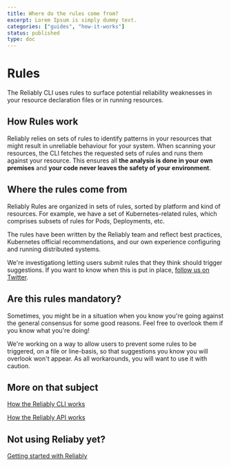 ```yaml
---
title: Where do the rules come from?
excerpt: Lorem Ipsum is simply dummy text.
categories: ["guides", "how-it-works"]
status: published
type: doc
---
```

# Rules

The Reliably CLI uses rules to surface potential reliability weaknesses in your
resource declaration files or in running resources.

## How Rules work 

Reliably relies on sets of rules to identify patterns in your resources that
might result in unreliable behaviour for your system. When scanning your
resources, the CLI fetches the requested sets of rules and runs them against
your resource. This ensures all **the analysis is done in your own premises**
and **your code never leaves the safety of your environment**.

## Where the rules come from

Reliably Rules are organized in sets of rules, sorted by platform and kind of
resources. For example, we have a set of Kubernetes-related rules, which
comprises subsets of rules for Pods, Deployments, etc.

The rules have been written by the Reliably team and reflect best practices,
Kubernetes official recommendations, and our own experience configuring and
running distributed systems.

We're investigationg letting users submit rules that they think should trigger
suggestions. If you want to know when this is put in place, [follow us on
Twitter](https://twitter.com/reliablyhq/).

## Are this rules mandatory?

Sometimes, you might be in a situation when you know you're going against the
general consensus for some good reasons. Feel free to overlook them if you know
what you're doing!

We're working on a way to allow users to prevent some rules to be
triggered, on a file or line-basis, so that suggestions you know you will
overlook won't appear. As all workarounds, you will want to use it with caution.

## More on that subject

[How the Reliably CLI works](/guides/how-it-works/cli/)

[How the Reliably API works](/guides/how-it-works/api/)

## Not using Reliaby yet?

[Getting started with Reliably](/getting-started/)

